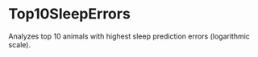 # Top10SleepErrors
Analyzes top 10 animals with highest sleep prediction errors (logarithmic scale).
